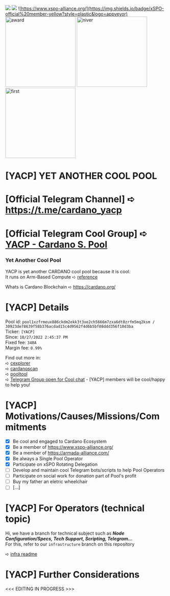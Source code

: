 ![](https://img.shields.io/endpoint?url=https://rodolfotiago.npkn.net/relay-status?style=plastic&logo=appveyor) ![](https://img.shields.io/badge/SINGLE-pool%20operator-yellowgreen?style=plastic&logo=appveyor) ![https://www.xspo-alliance.org/](https://img.shields.io/badge/xSPO-official%20member-yellow?style=plastic&logo=appveyor)  
<img src="https://js.cexplorer.io/img/award/a043982e305ece1af5cfa2bb429359.png" alt="award" width="220">
<img src="https://js.cexplorer.io/img/award/37fb23430787989dba9cbd6157ac74.png" alt="niver" width="220">
<img src="https://js.cexplorer.io/img/award/de0b3c4591a3625f98a613bf3d0074.png" alt="first" width="220">

# [YACP] YET ANOTHER COOL POOL
# [Official Telegram Channel] ➪ https://t.me/cardano_yacp
# [Official Telegram Cool Group] ➪ [YACP - Cardano S. Pool](https://t.me/+N_cprPzi9qIwMmYx)

### Yet Another Cool Pool

YACP is yet another CARDANO cool pool because it is cool.  
It runs on Arm-Based Compute ➪ [reference](https://docs.oracle.com/en-us/iaas/Content/Compute/References/arm.htm)

Whats is Cardano Blockchain ➪ https://cardano.org/

# [YACP] Details
Pool id: `pool1xzfrmeux886ckdm2ekk3t3xe2ch5666m7zxa6dt0zrfm5mq2ksm / 30923de78639f58b376acdad15c4d9562f4d6b5bf08ddd356f10d3ba`  
Ticker: `[YACP]`  
Since: `10/27/2022 2:45:37 PM`   
Fixed fee: `340A`  
Margin fee: `0.99%`

Find out more in:  
➪ [cexplorer](https://cexplorer.io/pool/pool1xzfrmeux886ckdm2ekk3t3xe2ch5666m7zxa6dt0zrfm5mq2ksm)  
➪ [cardanoscan](https://cardanoscan.io/pool/30923de78639f58b376acdad15c4d9562f4d6b5bf08ddd356f10d3ba)  
➪ [pooltool](https://pooltool.io/pool/30923de78639f58b376acdad15c4d9562f4d6b5bf08ddd356f10d3ba/)  
➪ [Telegram Group open for Cool chat](https://t.me/+N_cprPzi9qIwMmYx) - [YACP] members will be cool/happy to help you!

# [YACP] Motivations/Causes/Missions/Commitments
- [x] Be cool and engaged to Cardano Ecosystem  
- [x] Be a member of https://www.xspo-alliance.org/  
- [x] Be a member of https://armada-alliance.com/  
- [x] Be always a Single Pool Operator  
- [x] Participate on xSPO Rotating Delegation  
- [ ] Develop and maintain cool Telegram bots/scripts to help Pool Operators  
- [ ] Participate on social work for donation part of Pool's profit  
- [ ] Buy my father an eletric wheelchair  
- [ ] [...]  

# [YACP] For Operators (technical topic)
Hi, we have a branch for technical subject such as ***Node Configuration/Specs, Tech Support, Scripting, Telegram...***  
For this, refer to our `infrastructure` branch on this repository  

➪ [infra readme](https://github.com/dodopontocom/yacp/tree/infrastructure#readme)

# [YACP] Further Considerations

<<< EDITING IN PROGRESS >>>

